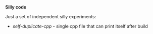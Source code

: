 **Silly code**

Just a set of independent silly experiments:

* _self-duplicate-cpp_ - single cpp file that can print itself after build